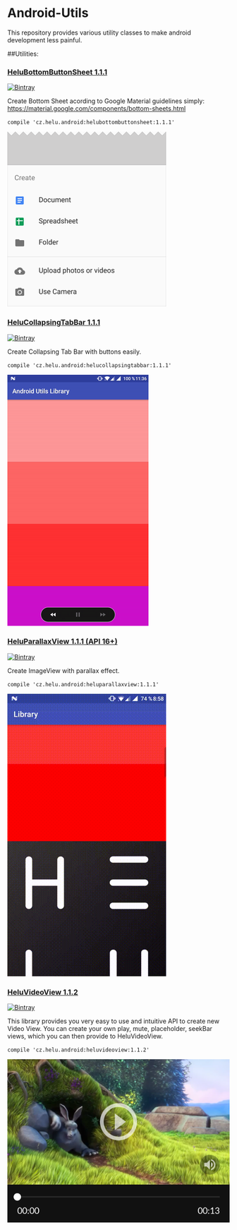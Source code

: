 # Android-Utils

This repository provides various utility classes to make android development less painful.

##Utilities:


### [HeluBottomButtonSheet 1.1.1](./LibraryBuildProject/helubottombuttonsheet/) 
[![Bintray](https://img.shields.io/bintray/v/tuxilero/maven/HeluBottomButtonSheet.svg)](https://bintray.com/tuxilero/maven/HeluBottomButtonSheet)

Create Bottom Sheet acording to Google Material guidelines simply: https://material.google.com/components/bottom-sheets.html

```
compile 'cz.helu.android:helubottombuttonsheet:1.1.1'
```

![Alt text](./LibraryBuildProject/helubottombuttonsheet/extras/HeluBottomButtonSheet.png?raw=true "HeluBottomButtonSheet")



### [HeluCollapsingTabBar 1.1.1](./LibraryBuildProject/helucollapsingtabbar/)
[![Bintray](https://img.shields.io/bintray/v/tuxilero/maven/HeluCollapsingTabBar.svg)](https://bintray.com/tuxilero/maven/HeluCollapsingTabBar)

Create Collapsing Tab Bar with buttons easily. 

```
compile 'cz.helu.android:helucollapsingtabbar:1.1.1'
```

![Alt text](./LibraryBuildProject/helucollapsingtabbar/extras/HeluCollapsingTabBar.gif?raw=true "HeluCollapsingTabBar")



### [HeluParallaxView 1.1.1 (API 16+)](./LibraryBuildProject/heluparallaxview/)
[![Bintray](https://img.shields.io/bintray/v/tuxilero/maven/HeluParallaxView.svg)](https://bintray.com/tuxilero/maven/HeluParallaxView)

Create ImageView with parallax effect. 

```
compile 'cz.helu.android:heluparallaxview:1.1.1'
```

![Alt text](./LibraryBuildProject/heluparallaxview/extras/HeluParallaxView.gif?raw=true "HeluParallaxView")



### [HeluVideoView 1.1.2](./LibraryBuildProject/heluvideoview/)
[![Bintray](https://img.shields.io/bintray/v/tuxilero/maven/HeluVideoView.svg)](https://bintray.com/tuxilero/maven/HeluVideoView)

This library provides you very easy to use and intuitive API to create new Video View. You can create your own play, mute, placeholder, seekBar views, which you can then provide to HeluVideoView.

```
compile 'cz.helu.android:heluvideoview:1.1.2'
```

![Alt text](./LibraryBuildProject/heluvideoview/extras/HeluVideoView.png?raw=true "HeluVideoView")

